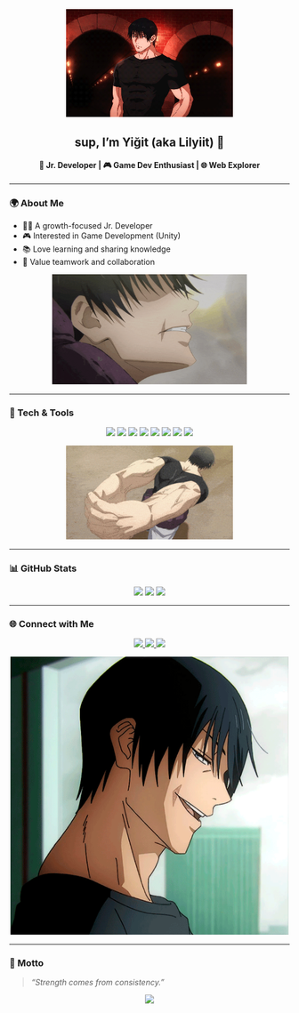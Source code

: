 <!-- Banner -->
<div align="center">
  <img src="./assets/git3.gif" width="300px">
  <h2>sup, I’m Yiğit (aka Lilyiit) 👋</h2>
  <h4>🚀 Jr. Developer | 🎮 Game Dev Enthusiast | 🌐 Web Explorer</h4>
</div>

---

### 🌍 About Me
- 👨‍💻 A growth-focused Jr. Developer  
- 🎮 Interested in Game Development (Unity)  
- 📚 Love learning and sharing knowledge  
- 🤝 Value teamwork and collaboration  

<p align="center">
  <img src="./assets/git4.gif" width="350px">
</p>

---

### 🚀 Tech & Tools
<p align="center">
  <img src="https://img.shields.io/badge/C%23-239120?style=for-the-badge&logo=c-sharp&logoColor=white"/>
  <img src="https://img.shields.io/badge/Python-3776AB?style=for-the-badge&logo=python&logoColor=white"/>
  <img src="https://img.shields.io/badge/JavaScript-F7DF1E?style=for-the-badge&logo=javascript&logoColor=black"/>
  <img src="https://img.shields.io/badge/Unity-000000?style=for-the-badge&logo=unity&logoColor=white"/>
  <img src="https://img.shields.io/badge/React-20232A?style=for-the-badge&logo=react&logoColor=61DAFB"/>
  <img src="https://img.shields.io/badge/Node.js-339933?style=for-the-badge&logo=nodedotjs&logoColor=white"/>
  <img src="https://img.shields.io/badge/HTML5-E34F26?style=for-the-badge&logo=html5&logoColor=white"/>
  <img src="https://img.shields.io/badge/CSS3-1572B6?style=for-the-badge&logo=css3&logoColor=white"/>
</p>

<p align="center">
  <img src="./assets/git1.gif" width="300px">
</p>

---

### 📊 GitHub Stats
<div align="center">
  <img src="https://github-readme-stats.vercel.app/api?username=lilyiit&show_icons=true&theme=tokyonight" />
  <img src="https://github-readme-streak-stats.herokuapp.com/?user=lilyiit&theme=tokyonight" />
  <img src="https://github-readme-stats.vercel.app/api/top-langs/?username=lilyiit&layout=compact&theme=tokyonight" />
</div>

---

### 🌐 Connect with Me
<p align="center">
  <a href="https://www.linkedin.com/in/YOUR-LINKEDIN" target="_blank">
    <img src="https://img.shields.io/badge/LinkedIn-0A66C2?style=for-the-badge&logo=linkedin&logoColor=white"/>
  </a>
  <a href="mailto:yourmail@gmail.com">
    <img src="https://img.shields.io/badge/Gmail-D14836?style=for-the-badge&logo=gmail&logoColor=white"/>
  </a>
  <a href="https://github.com/lilyiit" target="_blank">
    <img src="https://img.shields.io/badge/GitHub-100000?style=for-the-badge&logo=github&logoColor=white"/>
  </a>
</p>

<p align="center">
  <img src="./assets/git2.gif" width="500px">
</p>

---

### 🖤 Motto
> *“Strength comes from consistency.”*

<p align="center">
  <img src="./assets/git5.gif" width="300px">
</p>
